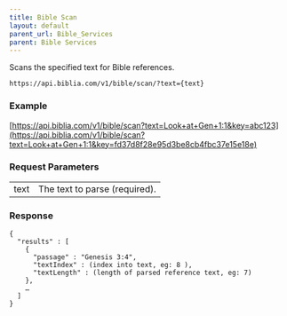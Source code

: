 ```yaml
---
title: Bible Scan
layout: default
parent_url: Bible_Services
parent: Bible Services
---
```

Scans the specified text for Bible references.

    https://api.biblia.com/v1/bible/scan/?text={text}

### Example

[https://api.biblia.com/v1/bible/scan?text=Look+at+Gen+1:1&key=abc123](https://api.biblia.com/v1/bible/scan?text=Look+at+Gen+1:1&key=fd37d8f28e95d3be8cb4fbc37e15e18e)

### Request Parameters

<table>
<tr><td> text </td><td> The text to parse (required). </td></tr>
</table>

### Response

    {
      "results" : [
        {
          "passage" : "Genesis 3:4",
          "textIndex" : (index into text, eg: 8 ),
          "textLength" : (length of parsed reference text, eg: 7)
        },
        …
      ]
    }
